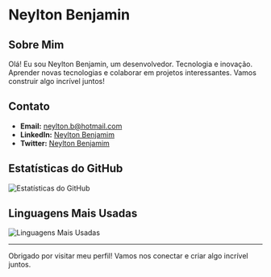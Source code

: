 # Neylton Benjamin

## Sobre Mim

Olá! Eu sou Neylton Benjamin, um desenvolvedor. 
Tecnologia e inovação. 
Aprender novas tecnologias e colaborar em projetos interessantes. 
Vamos construir algo incrível juntos!

## Contato

- **Email:** [neylton.b@hotmail.com](mailto:neylton.b@gmail.com)
- **LinkedIn:** [Neylton Benjamim](https://linkedin.com/in/neylton-benjamim)
- **Twitter:** [Neylton Benjamim](https://twitter.com/NeyltonBenjamim)

## Estatísticas do GitHub

![Estatísticas do GitHub](https://github-readme-stats.vercel.app/api?username=neyltonbenjamim&show_icons=true&theme=radical)

## Linguagens Mais Usadas

![Linguagens Mais Usadas](https://github-readme-stats.vercel.app/api/top-langs/?username=neyltonbenjamim&layout=compact&theme=radical)

---

Obrigado por visitar meu perfil! Vamos nos conectar e criar algo incrível juntos.
